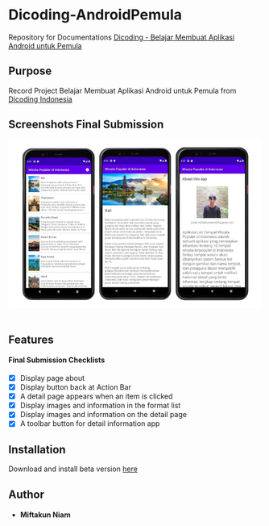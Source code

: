 # Dicoding-AndroidPemula
Repository for Documentations [Dicoding - Belajar Membuat Aplikasi Android untuk Pemula](https://www.dicoding.com/academies/51)

## Purpose
Record Project Belajar Membuat Aplikasi Android untuk Pemula from [Dicoding Indonesia](https://www.dicoding.com/)

## Screenshots Final Submission
![Group 1](https://github.com/Miftakun/Dicoding-AndroidPemula/blob/main/WisataPopulerdiIndonesia/app/screenshoot/grup1.png)&nbsp;



 ## Features
#### Final Submission Checklists

- [x] Display page about
- [x] Display button back at Action Bar
- [x] A detail page appears when an item is clicked
- [x] Display images and information in the format list
- [x] Display images and information on the detail page
- [x] A toolbar button for detail information app

## Installation
Download and install beta version [here](https://github.com/Miftakun/Wisata-Populer-di-Indonesia/releases/download/v.1.0-beta/app-debug.apk)

## Author
* #### Miftakun Niam
